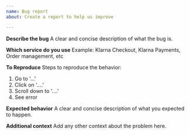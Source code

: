 ```yaml
---
name: Bug report
about: Create a report to help us improve

---
```


**Describe the bug**
A clear and concise description of what the bug is.

**Which service do you use**
Example: Klarna Checkout, Klarna Payments, Order management, etc

**To Reproduce**
Steps to reproduce the behavior:
1. Go to '...'
2. Click on '....'
3. Scroll down to '....'
4. See error

**Expected behavior**
A clear and concise description of what you expected to happen.

**Additional context**
Add any other context about the problem here.
